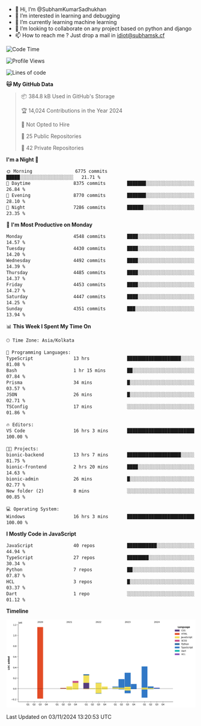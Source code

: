 - 👋 Hi, I’m @SubhamKumarSadhukhan
- 👀 I’m interested in learning and debugging
- 🌱 I’m currently learning machine learning
- 💞️ I’m looking to collaborate on any project based on python and django
- 📫 How to reach me ?
      Just drop a mail in idiot@subhamsk.cf

<!---
SubhamKumarSadhukhan/SubhamKumarSadhukhan is a ✨ special ✨ repository because its `README.md` (this file) appears on your GitHub profile.
You can click the Preview link to take a look at your changes.
--->


<!--START_SECTION:waka-->
![Code Time](http://img.shields.io/badge/Code%20Time-2%2C586%20hrs-blue)

![Profile Views](http://img.shields.io/badge/Profile%20Views-4-blue)

![Lines of code](https://img.shields.io/badge/From%20Hello%20World%20I%27ve%20Written-2.8%20million%20lines%20of%20code-blue)

**🐱 My GitHub Data** 

> 📦 384.8 kB Used in GitHub's Storage 
 > 
> 🏆 14,024 Contributions in the Year 2024
 > 
> 🚫 Not Opted to Hire
 > 
> 📜 25 Public Repositories 
 > 
> 🔑 42 Private Repositories 
 > 
**I'm a Night 🦉** 

```text
🌞 Morning                6775 commits        █████░░░░░░░░░░░░░░░░░░░░   21.71 % 
🌆 Daytime                8375 commits        ███████░░░░░░░░░░░░░░░░░░   26.84 % 
🌃 Evening                8770 commits        ███████░░░░░░░░░░░░░░░░░░   28.10 % 
🌙 Night                  7286 commits        ██████░░░░░░░░░░░░░░░░░░░   23.35 % 
```
📅 **I'm Most Productive on Monday** 

```text
Monday                   4548 commits        ████░░░░░░░░░░░░░░░░░░░░░   14.57 % 
Tuesday                  4430 commits        ████░░░░░░░░░░░░░░░░░░░░░   14.20 % 
Wednesday                4492 commits        ████░░░░░░░░░░░░░░░░░░░░░   14.39 % 
Thursday                 4485 commits        ████░░░░░░░░░░░░░░░░░░░░░   14.37 % 
Friday                   4453 commits        ████░░░░░░░░░░░░░░░░░░░░░   14.27 % 
Saturday                 4447 commits        ████░░░░░░░░░░░░░░░░░░░░░   14.25 % 
Sunday                   4351 commits        ███░░░░░░░░░░░░░░░░░░░░░░   13.94 % 
```


📊 **This Week I Spent My Time On** 

```text
🕑︎ Time Zone: Asia/Kolkata

💬 Programming Languages: 
TypeScript               13 hrs              ████████████████████░░░░░   81.08 % 
Bash                     1 hr 15 mins        ██░░░░░░░░░░░░░░░░░░░░░░░   07.84 % 
Prisma                   34 mins             █░░░░░░░░░░░░░░░░░░░░░░░░   03.57 % 
JSON                     26 mins             █░░░░░░░░░░░░░░░░░░░░░░░░   02.71 % 
TSConfig                 17 mins             ░░░░░░░░░░░░░░░░░░░░░░░░░   01.86 % 

🔥 Editors: 
VS Code                  16 hrs 3 mins       █████████████████████████   100.00 % 

🐱‍💻 Projects: 
bionic-backend           13 hrs 7 mins       ████████████████████░░░░░   81.75 % 
bionic-frontend          2 hrs 20 mins       ████░░░░░░░░░░░░░░░░░░░░░   14.63 % 
bionic-admin             26 mins             █░░░░░░░░░░░░░░░░░░░░░░░░   02.77 % 
New folder (2)           8 mins              ░░░░░░░░░░░░░░░░░░░░░░░░░   00.85 % 

💻 Operating System: 
Windows                  16 hrs 3 mins       █████████████████████████   100.00 % 
```

**I Mostly Code in JavaScript** 

```text
JavaScript               40 repos            ███████████░░░░░░░░░░░░░░   44.94 % 
TypeScript               27 repos            ████████░░░░░░░░░░░░░░░░░   30.34 % 
Python                   7 repos             ██░░░░░░░░░░░░░░░░░░░░░░░   07.87 % 
HCL                      3 repos             █░░░░░░░░░░░░░░░░░░░░░░░░   03.37 % 
Dart                     1 repo              ░░░░░░░░░░░░░░░░░░░░░░░░░   01.12 % 
```



**Timeline**

![Lines of Code chart](https://raw.githubusercontent.com/SubhamKumarSadhukhan/SubhamKumarSadhukhan/main/assets/bar_graph.png)


 Last Updated on 03/11/2024 13:20:53 UTC
<!--END_SECTION:waka-->

